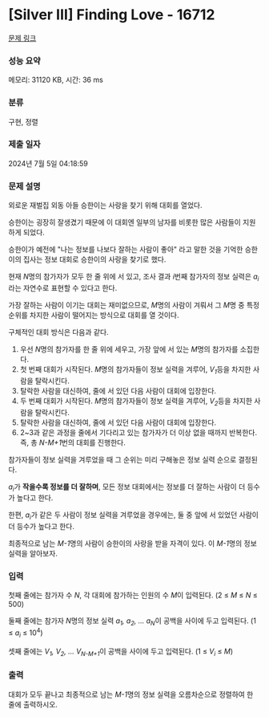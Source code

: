 # [Silver III] Finding Love - 16712 

[문제 링크](https://www.acmicpc.net/problem/16712) 

### 성능 요약

메모리: 31120 KB, 시간: 36 ms

### 분류

구현, 정렬

### 제출 일자

2024년 7월 5일 04:18:59

### 문제 설명

<p>외로운 재벌집 외동 아들 승한이는 사랑을 찾기 위해 대회를 열었다.</p>

<p>승한이는 굉장히 잘생겼기 때문에 이 대회엔 일부의 남자를 비롯한 많은 사람들이 지원하게 되었다. </p>

<p>승한이가 예전에 "나는 정보를 나보다 잘하는 사람이 좋아" 라고 말한 것을 기억한 승한이의 집사는 정보 대회로 승한이의 사랑을 찾기로 했다.</p>

<p>현재 <em>N</em>명의 참가자가 모두 한 줄 위에 서 있고, 조사 결과 <em>i</em>번째 참가자의 정보 실력은 <em>a<sub>i</sub></em>라는 자연수로 표현할 수 있다고 한다. </p>

<p>가장 잘하는 사람이 이기는 대회는 재미없으므로, <em>M</em>명의 사람이 겨뤄서 그 <em>M</em>명 중 특정 순위를 차지한 사람이 떨어지는 방식으로 대회를 열 것이다.</p>

<p>구체적인 대회 방식은 다음과 같다. </p>

<ol>
	<li>우선 <em>N</em>명의 참가자를 한 줄 위에 세우고, 가장 앞에 서 있는 <em>M</em>명의 참가자를 소집한다.</li>
	<li>첫 번째 대회가 시작된다. <em>M</em>명의 참가자들이 정보 실력을 겨루어, <em>V<sub>1</sub></em>등을 차지한 사람을 탈락시킨다. </li>
	<li>탈락한 사람을 대신하여, 줄에 서 있던 다음 사람이 대회에 입장한다.</li>
	<li>두 번째 대회가 시작된다. <em>M</em>명의 참가자들이 정보 실력을 겨루어, <em>V<sub>2</sub></em>등을 차지한 사람을 탈락시킨다.</li>
	<li>탈락한 사람을 대신하여, 줄에 서 있던 다음 사람이 대회에 입장한다.</li>
	<li>2~3과 같은 과정을 줄에서 기다리고 있는 참가자가 더 이상 없을 때까지 반복한다. 즉, 총 <em>N-M+1</em>번의 대회를 진행한다. </li>
</ol>

<p>참가자들이 정보 실력을 겨루었을 때 그 순위는 미리 구해놓은 정보 실력 순으로 결정된다. </p>

<p><em>a<sub>i</sub></em>가 <strong>작을수록 정보를 더 잘하며</strong>, 모든 정보 대회에서는 정보를 더 잘하는 사람이 더 등수가 높다고 한다. </p>

<p>한편, <em>a<sub>i</sub></em>가 같은 두 사람이 정보 실력을 겨루었을 경우에는, 둘 중 앞에 서 있었던 사람이 더 등수가 높다고 한다.  </p>

<p>최종적으로 남는 <em>M-1</em>명의 사람이 승한이의 사랑을 받을 자격이 있다. 이 <em>M-1</em>명의 정보 실력을 알아보자. </p>

### 입력 

 <p>첫째 줄에는 참가자 수 <em>N</em>, 각 대회에 참가하는 인원의 수 <em>M</em>이 입력된다. (2 ≤ <em>M</em> ≤ <em>N </em>≤ 500)</p>

<p>둘째 줄에는 참가자 <em>N</em>명의 정보 실력 <em>a<sub>1</sub>, a<sub>2</sub>, ... a<sub>N</sub></em>이 공백을 사이에 두고 입력된다. (1 ≤ <em>a<sub>i</sub> </em>≤ 10<sup>4</sup>)</p>

<p>셋째 줄에는 <em>V<sub>1</sub>, V<sub>2</sub>, ... V<sub>N-M+1</sub></em>이 공백을 사이에 두고 입력된다. (1 ≤ <em>V<sub>i</sub> </em>≤ <em>M</em>)</p>

### 출력 

 <p>대회가 모두 끝나고 최종적으로 남는 <em>M-1</em>명의 정보 실력을 오름차순으로 정렬하여 한 줄에 출력하시오. </p>

